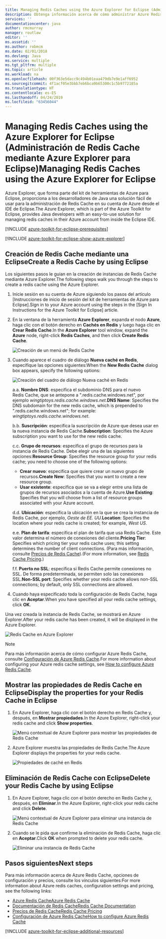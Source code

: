 ```yaml
---
title: Managing Redis Caches using the Azure Explorer for Eclipse (Administración de Redis Cache mediante Azure Explorer para Eclipse)
description: Obtenga información acerca de cómo administrar Azure Redis Cache mediante Azure Explorer para Eclipse.
services: ''
documentationcenter: java
author: rmcmurray
manager: routlaw
editor: ''
ms.assetid: ''
ms.author: robmcm
ms.date: 02/01/2018
ms.devlang: Java
ms.service: multiple
ms.tgt_pltfrm: multiple
ms.topic: article
ms.workload: na
ms.openlocfilehash: 00f363e5dacc9c494b01eaa479db7e9e1aff6952
ms.sourcegitcommit: 4f1acf05e3bbb7eb6bca9b65300c1c5b9772185a
ms.translationtype: HT
ms.contentlocale: es-ES
ms.lasthandoff: 04/24/2019
ms.locfileid: "63456044"
---
```

# <a name="managing-redis-caches-using-the-azure-explorer-for-eclipse"></a><span data-ttu-id="14a22-103">Managing Redis Caches using the Azure Explorer for Eclipse (Administración de Redis Cache mediante Azure Explorer para Eclipse)</span><span class="sxs-lookup"><span data-stu-id="14a22-103">Managing Redis Caches using the Azure Explorer for Eclipse</span></span>

<span data-ttu-id="14a22-104">Azure Explorer, que forma parte del kit de herramientas de Azure para Eclipse, proporciona a los desarrolladores de Java una solución fácil de usar para la administración de Redis Cache en su cuenta de Azure desde el IDE de Eclipse.</span><span class="sxs-lookup"><span data-stu-id="14a22-104">The Azure Explorer, which is part of the Azure Toolkit for Eclipse, provides Java developers with an easy-to-use solution for managing redis caches in their Azure account from inside the Eclipse IDE.</span></span>

[!INCLUDE [azure-toolkit-for-eclipse-prerequisites](../includes/azure-toolkit-for-eclipse-prerequisites.md)]

[!INCLUDE [azure-toolkit-for-eclipse-show-azure-explorer](../includes/azure-toolkit-for-eclipse-show-azure-explorer.md)]

## <a name="create-a-redis-cache-by-using-eclipse"></a><span data-ttu-id="14a22-105">Creación de Redis Cache mediante una Eclipse</span><span class="sxs-lookup"><span data-stu-id="14a22-105">Create a Redis Cache by using Eclipse</span></span>

<span data-ttu-id="14a22-106">Los siguientes pasos le guían en la creación de instancias de Redis Cache mediante Azure Explorer.</span><span class="sxs-lookup"><span data-stu-id="14a22-106">The following steps walk you through the steps to create a redis cache using the Azure Explorer.</span></span>

1. <span data-ttu-id="14a22-107">Inicie sesión en su cuenta de Azure siguiendo los pasos del artículo [Instrucciones de inicio de sesión del kit de herramientas de Azure para Eclipse].</span><span class="sxs-lookup"><span data-stu-id="14a22-107">Sign in to your Azure account using the steps in the [Sign In Instructions for the Azure Toolkit for Eclipse] article.</span></span>

1. <span data-ttu-id="14a22-108">En la ventana de la herramienta **Azure Explorer**, expanda el nodo **Azure**, haga clic con el botón derecho en **Cachés en Redis** y luego haga clic en **Crear Redis Cache**.</span><span class="sxs-lookup"><span data-stu-id="14a22-108">In the **Azure Explorer** tool window, expand the **Azure** node, right-click **Redis Caches**, and then click **Create Redis Cache**.</span></span>

   ![Creación de un menú de Redis Cache][CR01]

1. <span data-ttu-id="14a22-110">Cuando aparece el cuadro de diálogo **Nueva caché en Redis**, especifique las opciones siguientes:</span><span class="sxs-lookup"><span data-stu-id="14a22-110">When the **New Redis Cache** dialog box appears, specify the following options:</span></span>

   ![Creación del cuadro de diálogo Nueva caché en Redis][CR02]

   <span data-ttu-id="14a22-112"> a.</span><span class="sxs-lookup"><span data-stu-id="14a22-112">a.</span></span> <span data-ttu-id="14a22-113">**Nombre DNS**: especifica el subdominio DNS para el nuevo Redis Cache, que se antepone a ".redis.cache.windows.net", por ejemplo *wingtiptoys.redis.cache.windows.net*.</span><span class="sxs-lookup"><span data-stu-id="14a22-113">**DNS Name**: Specifies the DNS subdomain for the new redis cache, which is prepended to ".redis.cache.windows.net"; for example: *wingtiptoys.redis.cache.windows.net*.</span></span>

   <span data-ttu-id="14a22-114">b.</span><span class="sxs-lookup"><span data-stu-id="14a22-114">b.</span></span> <span data-ttu-id="14a22-115">**Suscripción**: especifica la suscripción de Azure que desea usar en la nueva instancia de Redis Cache.</span><span class="sxs-lookup"><span data-stu-id="14a22-115">**Subscription**: Specifies the Azure subscription you want to use for the new redis cache.</span></span>

   <span data-ttu-id="14a22-116">c.</span><span class="sxs-lookup"><span data-stu-id="14a22-116">c.</span></span> <span data-ttu-id="14a22-117">**Grupo de recursos**: especifica el grupo de recursos para la instancia de Redis Cache. Debe elegir una de las siguientes opciones:</span><span class="sxs-lookup"><span data-stu-id="14a22-117">**Resource Group**: Specifies the resource group for your redis cache; you need to choose one of the following options:</span></span>
      * <span data-ttu-id="14a22-118">**Crear nuevo**: especifica que quiere crear un nuevo grupo de recursos.</span><span class="sxs-lookup"><span data-stu-id="14a22-118">**Create New**: Specifies that you want to create a new resource group.</span></span>
      * <span data-ttu-id="14a22-119">**Usar existente**: especifica que se va a elegir entre una lista de grupos de recursos asociados a la cuenta de Azure.</span><span class="sxs-lookup"><span data-stu-id="14a22-119">**Use Existing**: Specifies that you will choose from a list of resource groups associated with your Azure account.</span></span>

   <span data-ttu-id="14a22-120">d.</span><span class="sxs-lookup"><span data-stu-id="14a22-120">d.</span></span> <span data-ttu-id="14a22-121">**Ubicación**: especifica la ubicación en la que se crea la instancia de Redis Cache, por ejemplo, *Oeste de EE. UU.*</span><span class="sxs-lookup"><span data-stu-id="14a22-121">**Location**: Specifies the location where your redis cache is created; for example, *West US*.</span></span>

   <span data-ttu-id="14a22-122">e.</span><span class="sxs-lookup"><span data-stu-id="14a22-122">e.</span></span> <span data-ttu-id="14a22-123">**Plan de tarifa**: especifica el plan de tarifa que usa Redis Cache. Este valor determina el número de conexiones del cliente.</span><span class="sxs-lookup"><span data-stu-id="14a22-123">**Pricing Tier**: Specifies which pricing tier your redis cache uses; this setting determines the number of client connections.</span></span> <span data-ttu-id="14a22-124">(Para más información, consulte [Precios de Redis Cache]).</span><span class="sxs-lookup"><span data-stu-id="14a22-124">(For more information, see [Redis Cache Pricing].)</span></span>

   <span data-ttu-id="14a22-125">f.</span><span class="sxs-lookup"><span data-stu-id="14a22-125">f.</span></span> <span data-ttu-id="14a22-126">**Puerto no SSL**: especifica si Redis Cache permite conexiones no SSL. De forma predeterminada, se permiten solo las conexiones SSL.</span><span class="sxs-lookup"><span data-stu-id="14a22-126">**Non-SSL port**: Specifies whether your redis cache allows non-SSL connections; by default, only SSL connections are allowed.</span></span>

1. <span data-ttu-id="14a22-127">Cuando haya especificado toda la configuración de Redis Cache, haga clic en **Aceptar**.</span><span class="sxs-lookup"><span data-stu-id="14a22-127">When you have specified all your redis cache settings, click **OK**.</span></span>

<span data-ttu-id="14a22-128">Una vez creada la instancia de Redis Cache, se mostrará en Azure Explorer.</span><span class="sxs-lookup"><span data-stu-id="14a22-128">After your redis cache has been created, it will be displayed in the Azure Explorer.</span></span>

   ![Redis Cache en Azure Explorer][CR03]

> [!NOTE]
>
> <span data-ttu-id="14a22-130">Para más información acerca de cómo configurar Azure Redis Cache, consulte [Configuración de Azure Redis Cache].</span><span class="sxs-lookup"><span data-stu-id="14a22-130">For more information about configuring your Azure redis cache settings, see [How to configure Azure Redis Cache].</span></span>
>

## <a name="display-the-properties-for-your-redis-cache-in-eclipse"></a><span data-ttu-id="14a22-131">Mostrar las propiedades de Redis Cache en Eclipse</span><span class="sxs-lookup"><span data-stu-id="14a22-131">Display the properties for your Redis Cache in Eclipse</span></span>

1. <span data-ttu-id="14a22-132">En Azure Explorer, haga clic con el botón derecho en Redis Cache y, después, en **Mostrar propiedades**.</span><span class="sxs-lookup"><span data-stu-id="14a22-132">In the Azure Explorer, right-click your redis cache and click **Show properties**.</span></span>

   ![Menú contextual de Azure Explorer para mostrar las propiedades de Redis Cache][SP01]

1. <span data-ttu-id="14a22-134">Azure Explorer muestra las propiedades de Redis Cache.</span><span class="sxs-lookup"><span data-stu-id="14a22-134">The Azure Explorer displays the properties for your redis cache.</span></span>

   ![Propiedades de caché en Redis][SP02]

## <a name="delete-your-redis-cache-by-using-eclipse"></a><span data-ttu-id="14a22-136">Eliminación de Redis Cache con Eclipse</span><span class="sxs-lookup"><span data-stu-id="14a22-136">Delete your Redis Cache by using Eclipse</span></span>

1. <span data-ttu-id="14a22-137">En Azure Explorer, haga clic con el botón derecho en Redis Cache y, después, en **Eliminar**.</span><span class="sxs-lookup"><span data-stu-id="14a22-137">In the Azure Explorer, right-click your redis cache and click **Delete**.</span></span>

   ![Menú contextual de Azure Explorer para eliminar una instancia de Redis Cache][DE01]

1. <span data-ttu-id="14a22-139">Cuando se le pida que confirme la eliminación de Redis Cache, haga clic en **Aceptar**.</span><span class="sxs-lookup"><span data-stu-id="14a22-139">Click **OK** when prompted to delete your redis cache.</span></span>

   ![Eliminar una instancia de Redis Cache][DE02]

## <a name="next-steps"></a><span data-ttu-id="14a22-141">Pasos siguientes</span><span class="sxs-lookup"><span data-stu-id="14a22-141">Next steps</span></span>

<span data-ttu-id="14a22-142">Para más información acerca de Azure Redis Cache, opciones de configuración y precios, consulte los vínculos siguientes:</span><span class="sxs-lookup"><span data-stu-id="14a22-142">For more information about Azure redis caches, configuration settings and pricing, see the following links:</span></span>

* <span data-ttu-id="14a22-143">[Azure Redis Cache]</span><span class="sxs-lookup"><span data-stu-id="14a22-143">[Azure Redis Cache]</span></span>
* <span data-ttu-id="14a22-144">[Documentación de Redis Cache]</span><span class="sxs-lookup"><span data-stu-id="14a22-144">[Redis Cache Documentation]</span></span>
* <span data-ttu-id="14a22-145">[Precios de Redis Cache]</span><span class="sxs-lookup"><span data-stu-id="14a22-145">[Redis Cache Pricing]</span></span>
* <span data-ttu-id="14a22-146">[Configuración de Azure Redis Cache]</span><span class="sxs-lookup"><span data-stu-id="14a22-146">[How to configure Azure Redis Cache]</span></span>

[!INCLUDE [azure-toolkit-for-eclipse-additional-resources](../includes/azure-toolkit-for-eclipse-additional-resources.md)]

<!-- URL List -->

[Precios de Redis Cache]: https://azure.microsoft.com/pricing/details/cache/
[Redis Cache Pricing]: https://azure.microsoft.com/pricing/details/cache/
[Azure Redis Cache]: https://azure.microsoft.com/services/cache/
[Documentación de Redis Cache]: /azure/redis-cache/
[Redis Cache Documentation]: /azure/redis-cache/
[Configuración de Azure Redis Cache]: /azure/redis-cache/cache-configure
[How to configure Azure Redis Cache]: /azure/redis-cache/cache-configure

<!-- IMG List -->

[CR01]: media/azure-toolkit-for-eclipse-managing-redis-caches-using-azure-explorer/CR01.png
[CR02]: media/azure-toolkit-for-eclipse-managing-redis-caches-using-azure-explorer/CR02.png
[CR03]: media/azure-toolkit-for-eclipse-managing-redis-caches-using-azure-explorer/CR03.png

[SP01]: media/azure-toolkit-for-eclipse-managing-redis-caches-using-azure-explorer/SP01.png
[SP02]: media/azure-toolkit-for-eclipse-managing-redis-caches-using-azure-explorer/SP02.png

[DE01]: media/azure-toolkit-for-eclipse-managing-redis-caches-using-azure-explorer/DE01.png
[DE02]: media/azure-toolkit-for-eclipse-managing-redis-caches-using-azure-explorer/DE02.png
